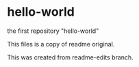 # hello-world
the first repository "hello-world"


This files is a copy of readme original.

This was created from readme-edits branch.

